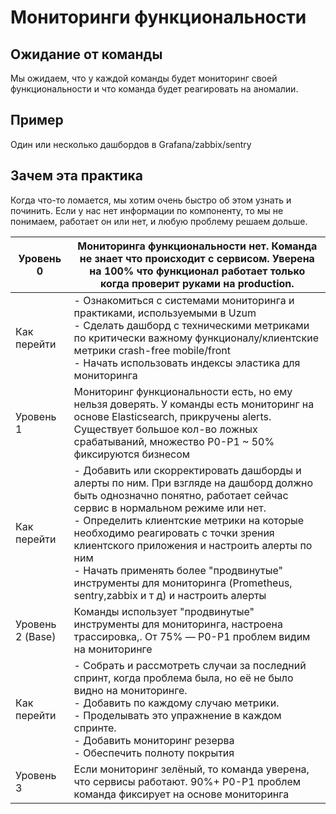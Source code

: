 # Мониторинги функциональности

## Ожидание от команды

Мы ожидаем, что у каждой команды будет мониторинг своей функциональности и что команда будет реагировать на аномалии.

## Пример

Один или несколько дашбордов в Grafana/zabbix/sentry

## Зачем эта практика

Когда что-то ломается, мы хотим очень быстро об этом узнать и починить. Если у нас нет информации по компоненту, то мы
не понимаем, работает он или нет, и любую проблему решаем дольше.

| Уровень 0        | Мониторинга функциональности нет. Команда не знает что происходит с сервисом. Уверена на 100% что функционал работает только когда проверит руками на production.                                                                                                                                                                                                                                                                     |
|------------------|---------------------------------------------------------------------------------------------------------------------------------------------------------------------------------------------------------------------------------------------------------------------------------------------------------------------------------------------------------------------------------------------------------------------------------------|
| Как перейти      | - Ознакомиться с системами мониторинга и практиками, используемыми в Uzum<br/>- Cделать дашборд с техническими метриками по критически важному функционалу/клиентские метрики crash-free mobile/front<br/>- Начать использовать индексы эластика для мониторинга                                                                                                                                                                      |
| Уровень 1        | Мониторинг функциональности есть, но ему нельзя доверять. У команды есть мониторинг на основе Elasticsearch, прикручены alerts. Существует большое кол-во ложных срабатываний, множество P0-P1 ~ 50% фиксируются бизнесом                                                                                                                                                                                                             |
| Как перейти      | - Добавить или скорректировать дашборды и алерты по ним. При взгляде на дашборд должно быть однозначно понятно, работает сейчас сервис в нормальном режиме или нет.<br/>- Определить клиентские метрики на которые необходимо реагировать с точки зрения клиентского приложения и настроить алерты по ним<br/>- Начать применять более "продвинутые" инструменты для мониторинга (Prometheus, sentry,zabbix и т д) и настроить алерты |
| Уровень 2 (Base) | Команды использует "продвинутые" инструменты для мониторинга, настроена трассировка,. От 75% — P0-P1 проблем видим на мониторинге                                                                                                                                                                                                                                                                                                     |
| Как перейти      | - Собрать и рассмотреть случаи за последний спринт, когда проблема была, но её не было видно на мониторинге.<br/>- Добавить по каждому случаю метрики.<br/>- Проделывать это упражнение в каждом спринте.<br/>- Добавить мониторинг резерва<br/>- Обеспечить полноту покрытия                                                                                                                                                         |
| Уровень 3        | Если мониторинг зелёный, то команда уверена, что сервисы работают. 90%+ P0-P1 проблем команда фиксирует на основе мониторинга                                                                                                                                                                                                                                                                                                         |

